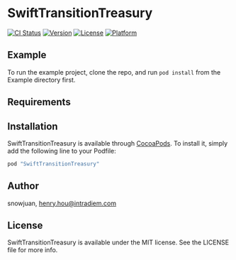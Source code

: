 # SwiftTransitionTreasury

[![CI Status](http://img.shields.io/travis/snowjuan/SwiftTransitionTreasury.svg?style=flat)](https://travis-ci.org/snowjuan/SwiftTransitionTreasury)
[![Version](https://img.shields.io/cocoapods/v/SwiftTransitionTreasury.svg?style=flat)](http://cocoapods.org/pods/SwiftTransitionTreasury)
[![License](https://img.shields.io/cocoapods/l/SwiftTransitionTreasury.svg?style=flat)](http://cocoapods.org/pods/SwiftTransitionTreasury)
[![Platform](https://img.shields.io/cocoapods/p/SwiftTransitionTreasury.svg?style=flat)](http://cocoapods.org/pods/SwiftTransitionTreasury)

## Example

To run the example project, clone the repo, and run `pod install` from the Example directory first.

## Requirements

## Installation

SwiftTransitionTreasury is available through [CocoaPods](http://cocoapods.org). To install
it, simply add the following line to your Podfile:

```ruby
pod "SwiftTransitionTreasury"
```

## Author

snowjuan, henry.hou@intradiem.com

## License

SwiftTransitionTreasury is available under the MIT license. See the LICENSE file for more info.
